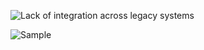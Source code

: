 ![Lack of integration across legacy systems](http://plantuml.com/plantuml/svg/3Sp13S8m3030LM20ndysGEB12gvh4ak97JasgDlJr_tkBaez3qxljnOnrmF0yLUgHCiz5pkP1ciKiW6VR3vGCSo1B7tnXXJobJYtsL6L7GQkk3330rvSaSxd5LJ74DEtszvvb9cZ_m40)

![Sample](http://www.plantuml.com/plantuml/svg/RLAnRjim5Dpv5GTFMUIXOuSYRjq40fB0WHDqY3rGvBD4c2O5aevH5FxtFbAH4ZWX98XunplUkwVhc6H8nuCL8kwDwsMG1oX_wBqZbzRfhoKm-as8P1BlLrBjPKiH5NwDfx0qicMU4Fs0OdOJFDT_Ept3Fm5UaoHUReFiEwFm72biNEqIXPrKj8MCk7sknLa8PVrHeq2E4akS1OJpcfNlZTRiuybG6BLVVXwZSHGZxdnhr7OeBcMIM2Z5zIAzN005CUEDgEzbwZAMlmLpFX4ixHByhbJn7K-TYU17uaJDngqfl9fC7cNUYS6qtKVcWq_vPEfeuwnio89VVxfmCQlhH8SuoqRAhk2VxNpPPbwBuPoI3j96FzKRWdU8z4f1MjZCdJ1hzjaOjyLJALLokkWCjvyXXEO46ndPuSh7r0PQFzvjt9JwElb06glWLTpcgV7mK6b_SjMFQNPY6kA0N0rPN_Q2wjXNOsn_gC5Rob7ms0fMaW6ZymTM_SndvI4y9ipdb-x4DRV7__5_)
